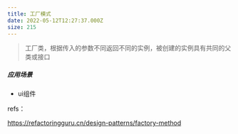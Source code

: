 ```yaml
---
title: 工厂模式
date: 2022-05-12T12:27:37.000Z
size: 215
---
```

> 工厂类，根据传入的参数不同返回不同的实例，被创建的实例具有共同的父类或接口

##### 应用场景

- ui组件



refs：

https://refactoringguru.cn/design-patterns/factory-method
